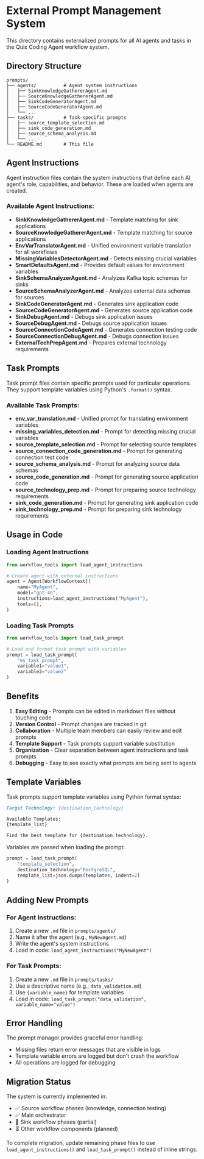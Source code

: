 # External Prompt Management System

This directory contains externalized prompts for all AI agents and tasks in the Quix Coding Agent workflow system.

## Directory Structure

```
prompts/
├── agents/          # Agent system instructions
│   ├── SinkKnowledgeGathererAgent.md
│   ├── SourceKnowledgeGathererAgent.md
│   ├── SinkCodeGeneratorAgent.md
│   ├── SourceCodeGeneratorAgent.md
│   └── ...
├── tasks/           # Task-specific prompts
│   ├── source_template_selection.md
│   ├── sink_code_generation.md
│   ├── source_schema_analysis.md
│   └── ...
└── README.md        # This file
```

## Agent Instructions

Agent instruction files contain the system instructions that define each AI agent's role, capabilities, and behavior. These are loaded when agents are created.

### Available Agent Instructions:

- **SinkKnowledgeGathererAgent.md** - Template matching for sink applications
- **SourceKnowledgeGathererAgent.md** - Template matching for source applications
- **EnvVarTranslatorAgent.md** - Unified environment variable translation for all workflows
- **MissingVariablesDetectorAgent.md** - Detects missing crucial variables
- **SmartDefaultsAgent.md** - Provides default values for environment variables
- **SinkSchemaAnalyzerAgent.md** - Analyzes Kafka topic schemas for sinks
- **SourceSchemaAnalyzerAgent.md** - Analyzes external data schemas for sources
- **SinkCodeGeneratorAgent.md** - Generates sink application code
- **SourceCodeGeneratorAgent.md** - Generates source application code
- **SinkDebugAgent.md** - Debugs sink application issues
- **SourceDebugAgent.md** - Debugs source application issues
- **SourceConnectionCodeAgent.md** - Generates connection testing code
- **SourceConnectionDebugAgent.md** - Debugs connection issues
- **ExternalTechPrepAgent.md** - Prepares external technology requirements

## Task Prompts

Task prompt files contain specific prompts used for particular operations. They support template variables using Python's `.format()` syntax.

### Available Task Prompts:

- **env_var_translation.md** - Unified prompt for translating environment variables
- **missing_variables_detection.md** - Prompt for detecting missing crucial variables
- **source_template_selection.md** - Prompt for selecting source templates
- **source_connection_code_generation.md** - Prompt for generating connection test code
- **source_schema_analysis.md** - Prompt for analyzing source data schemas
- **source_code_generation.md** - Prompt for generating source application code
- **source_technology_prep.md** - Prompt for preparing source technology requirements
- **sink_code_generation.md** - Prompt for generating sink application code
- **sink_technology_prep.md** - Prompt for preparing sink technology requirements

## Usage in Code

### Loading Agent Instructions

```python
from workflow_tools import load_agent_instructions

# Create agent with external instructions
agent = Agent[WorkflowContext](
    name="MyAgent",
    model="gpt-4o",
    instructions=load_agent_instructions("MyAgent"),
    tools=[],
)
```

### Loading Task Prompts

```python
from workflow_tools import load_task_prompt

# Load and format task prompt with variables
prompt = load_task_prompt(
    "my_task_prompt",
    variable1="value1",
    variable2="value2"
)
```

## Benefits

1. **Easy Editing** - Prompts can be edited in markdown files without touching code
2. **Version Control** - Prompt changes are tracked in git
3. **Collaboration** - Multiple team members can easily review and edit prompts
4. **Template Support** - Task prompts support variable substitution
5. **Organization** - Clear separation between agent instructions and task prompts
6. **Debugging** - Easy to see exactly what prompts are being sent to agents

## Template Variables

Task prompts support template variables using Python format syntax:

```markdown
Target Technology: {destination_technology}

Available Templates:
{template_list}

Find the best template for {destination_technology}.
```

Variables are passed when loading the prompt:

```python
prompt = load_task_prompt(
    "template_selection", 
    destination_technology="PostgreSQL",
    template_list=json.dumps(templates, indent=2)
)
```

## Adding New Prompts

### For Agent Instructions:
1. Create a new `.md` file in `prompts/agents/`
2. Name it after the agent (e.g., `MyNewAgent.md`)
3. Write the agent's system instructions
4. Load in code: `load_agent_instructions("MyNewAgent")`

### For Task Prompts:
1. Create a new `.md` file in `prompts/tasks/`
2. Use a descriptive name (e.g., `data_validation.md`)
3. Use `{variable_name}` for template variables
4. Load in code: `load_task_prompt("data_validation", variable_name="value")`

## Error Handling

The prompt manager provides graceful error handling:
- Missing files return error messages that are visible in logs
- Template variable errors are logged but don't crash the workflow
- All operations are logged for debugging

## Migration Status

The system is currently implemented in:
- ✅ Source workflow phases (knowledge, connection testing)
- ✅ Main orchestrator
- 🔄 Sink workflow phases (partial)
- ⏳ Other workflow components (planned)

To complete migration, update remaining phase files to use `load_agent_instructions()` and `load_task_prompt()` instead of inline strings.